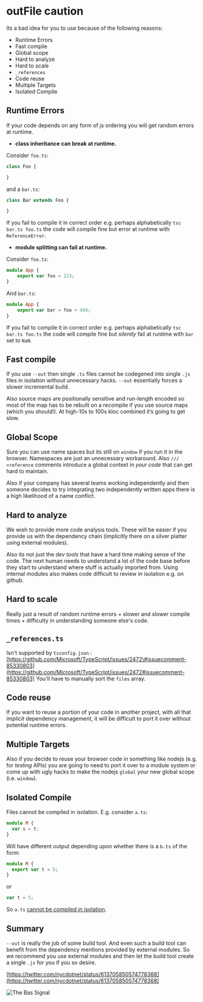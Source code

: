 # outFile caution

Its a bad idea for you to use because of the following reasons:

* Runtime Errors
* Fast compile
* Global scope
* Hard to analyze
* Hard to scale
* `_references`
* Code reuse
* Multiple Targets
* Isolated Compile

## Runtime Errors

If your code depends on any form of js ordering you will get random errors at runtime.

* **class inheritance can break at runtime.**

Consider `foo.ts`:

```typescript
class Foo {

}
```

and a `bar.ts`:

```typescript
class Bar extends Foo {

}
```

If you fail to compile it in correct order e.g. perhaps alphabetically `tsc bar.ts foo.ts` the code will compile fine but error at runtime with `ReferenceError`.

* **module splitting can fail at runtime.**

Consider `foo.ts`:

```typescript
module App {
    export var foo = 123;
}
```

And `bar.ts`:

```typescript
module App {
    export var bar = foo + 456;
}
```

If you fail to compile it in correct order e.g. perhaps alphabetically `tsc bar.ts foo.ts` the code will compile fine but _silently_ fail at runtime with `bar` set to `NaN`.

## Fast compile

If you use `--out` then single `.ts` files cannot be codegened into single `.js` files in isolation without unnecessary hacks. `--out` essentially forces a slower incremental build.

Also source maps are positionally sensitive and run-length encoded so most of the map has to be rebuilt on a recompile if you use source maps \(which you should!\). At high-10s to 100s kloc combined it’s going to get slow.

## Global Scope

Sure you can use name spaces but its still on `window` if you run it in the browser. Namespaces are just an unnecessary workaround. Also `/// <reference` comments introduce a global context in _your code_ that can get hard to maintain.

Also if your company has several teams working independently and then someone decides to try integrating two independently written apps there is a high likelihood of a name conflict.

## Hard to analyze

We wish to provide more code analysis tools. These will be easier if you provide us with the dependency chain \(implicitly there on a silver platter using external modules\).

Also its not just the _dev tools_ that have a hard time making sense of the code. The next human needs to understand a lot of the code base before they start to understand where stuff is actually imported from. Using internal modules also makes code difficult to review in isolation e.g. on github.

## Hard to scale

Really just a result of random runtime errors + slower and slower compile times + difficulty in understanding someone else's code.

## `_references.ts`

Isn't supported by `tsconfig.json` : [https://github.com/Microsoft/TypeScript/issues/2472\#issuecomment-85330803](https://github.com/Microsoft/TypeScript/issues/2472#issuecomment-85330803) You'll have to manually sort the `files` array.

## Code reuse

If you want to reuse a portion of your code in another project, with all that _implicit_ dependency management, it will be difficult to port it over without potential runtime errors.

## Multiple Targets

Also if you decide to reuse your browser code in something like nodejs \(e.g. for _testing_ APIs\) you are going to need to port it over to a module system or come up with ugly hacks to make the nodejs `global` your new global scope \(i.e. `window`\).

## Isolated Compile

Files cannot be compiled in isolation. E.g. consider `a.ts`:

```typescript
module M {
  var s = t;
}
```

Will have different output depending upon whether there is a `b.ts` of the form:

```typescript
module M {
  export var t = 5;
}
```

or

```typescript
var t = 5;
```

So `a.ts` [cannot be compiled in isolation](https://github.com/Microsoft/TypeScript/issues/2715).

## Summary

`--out` is really the job of some build tool. And even such a build tool can benefit from the dependency mentions provided by external modules. So we recommend you use external modules and then let the build tool create a single `.js` for you if you so desire.

[https://twitter.com/nycdotnet/status/613705850574778368](https://twitter.com/nycdotnet/status/613705850574778368)

![The Bas Signal](https://pbs.twimg.com/media/CIRSOBmWsAQdzvP.jpg)

